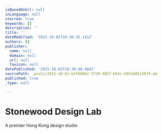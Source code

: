 ```yaml
---
isBasedOnUrl: null
inLanguage: null
starred: true
keywords: []
description: ''
title: ''
dateModified: '2015-10-02T10:30:35.141Z'
authors: []
publisher:
  name: null
  domain: null
  url: null
  favicon: null
datePublished: '2015-10-02T10:30:48.404Z'
sourcePath: _posts/2015-10-02-b4760062-5720-4057-b83c-685160514679.md
published: true
_type: null

---
```

# Stonewood Design Lab

A premier Hong Kong design studio